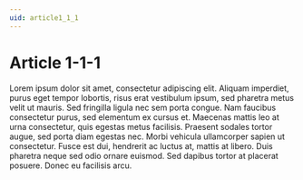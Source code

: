 ```yaml
---
uid: article1_1_1
---
```


# Article 1-1-1

Lorem ipsum dolor sit amet, consectetur adipiscing elit. Aliquam imperdiet, purus eget tempor lobortis, risus erat vestibulum ipsum, sed pharetra metus velit ut mauris. Sed fringilla ligula nec sem porta congue. Nam faucibus consectetur purus, sed elementum ex cursus et. Maecenas mattis leo at urna consectetur, quis egestas metus facilisis. Praesent sodales tortor augue, sed porta diam egestas nec. Morbi vehicula ullamcorper sapien ut consectetur. Fusce est dui, hendrerit ac luctus at, mattis at libero. Duis pharetra neque sed odio ornare euismod. Sed dapibus tortor at placerat posuere. Donec eu facilisis arcu.

